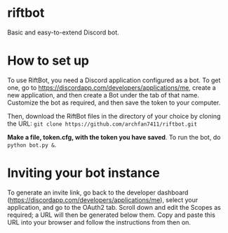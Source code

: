 # riftbot
Basic and easy-to-extend Discord bot.

# How to set up
To use RiftBot, you need a Discord application configured as a bot. To get one, go to https://discordapp.com/developers/applications/me, create a new application, and then create a Bot under the tab of that name. Customize the bot as required, and then save the token to your computer.

Then, download the RiftBot files in the directory of your choice by cloning the URL:
`git clone https://github.com/archfan7411/riftbot.git`

**Make a file, token.cfg, with the token you have saved**. To run the bot, do `python bot.py &`.

# Inviting your bot instance
To generate an invite link, go back to the developer dashboard (https://discordapp.com/developers/applications/me), select your application, and go to the OAuth2 tab. Scroll down and edit the Scopes as required; a URL will then be generated below them. Copy and paste this URL into your browser and follow the instructions from then on.
